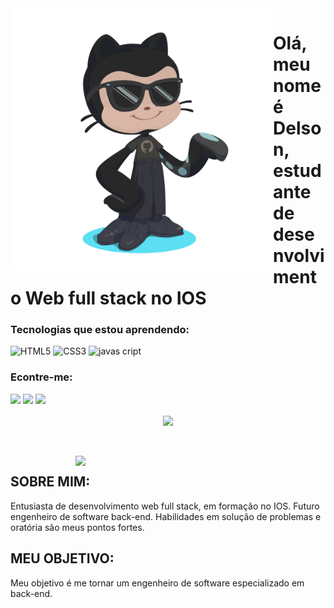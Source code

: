 <img align="left" src= "img/gato.png" widht="370px" height="420px"> 

# Olá, meu nome é Delson, estudante de desenvolvimento Web full stack no IOS

### Tecnologias que estou aprendendo: 

![HTML5](https://img.shields.io/badge/html5-%23E34F26.svg?style=for-the-badge&logo=html5&logoColor=white)
![CSS3](https://img.shields.io/badge/css3-%231572B6.svg?style=for-the-badge&logo=css3&logoColor=white)
![javas cript](https://img.shields.io/badge/JavaScript-323330?style=for-the-badge&logo=javascript&logoColor=F7DF1E) 

### Econtre-me:

<a href="https://www.instagram.com/delsonpilar/?igshid=OGQ5ZDc2ODk2ZA%3D%3D" target="_blank"><img src="https://img.shields.io/badge/-Instagram-%23E4405F?style=for-the-badge&logo=instagram&logoColor=white" target="_blank"></a>
<a href="https://www.linkedin.com/in/delson-dubal-pilar-2132a32b3/" target="_blank"><img src="https://img.shields.io/badge/-LinkedIn-%230077B5?style=for-the-badge&logo=linkedin&logoColor=white" target="_blank"></a> 
<a href="malito:dubalpilardelson@gmail.com">
<img src="https://img.shields.io/badge/Gmail-D14836?style=for-the-badge&logo=gmail&logoColor=white">
</a>
<div align="center"> 

  
 <a href="https://github.com/MarquinCss/github-readme-stats"><img align="center" src="https://github-readme-stats.vercel.app/api/top-langs/?username=Delson16&layout=compact&theme=dark&hide_border=true" /></a> 

</img>

</div>
<br> <br>

<img src="https://raw.githubusercontent.com/MicaelliMedeiros/micaellimedeiros/master/image/computer-illustration.png" min-width="400px" max-width="400px" width="400px" align="right">

## SOBRE MIM:
<p align="left"> 
Entusiasta de desenvolvimento web full stack, em formação no IOS. Futuro engenheiro de software back-end. Habilidades em solução de problemas e oratória são meus pontos fortes.
</p>

## MEU OBJETIVO:
<p align="left">
 Meu objetivo é me tornar um engenheiro de software especializado em back-end.
</p>












</img>
